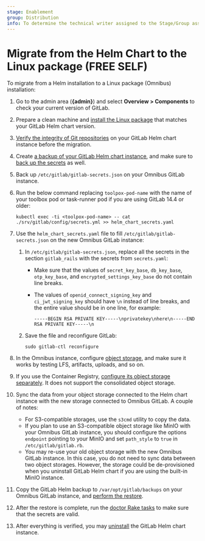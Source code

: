 ```yaml
---
stage: Enablement
group: Distribution
info: To determine the technical writer assigned to the Stage/Group associated with this page, see https://about.gitlab.com/handbook/engineering/ux/technical-writing/#designated-technical-writers
---
```


# Migrate from the Helm Chart to the Linux package **(FREE SELF)**

To migrate from a Helm installation to a Linux package (Omnibus) installation:

1. Go to the admin area (**{admin}**) and select **Overview > Components** to
   check your current version of GitLab.
1. Prepare a clean machine and
   [install the Linux package](https://docs.gitlab.com/omnibus/manual_install.html)
   that matches your GitLab Helm chart version.
1. [Verify the integrity of Git repositories](https://docs.gitlab.com/ee/administration/raketasks/check.html)
   on your GitLab Helm chart instance before the migration.
1. Create [a backup of your GitLab Helm chart instance](../../backup-restore/backup.md),
   and make sure to [back up the secrets](../../backup-restore/backup.md#backup-the-secrets)
   as well.
1. Back up `/etc/gitlab/gitlab-secrets.json` on your Omnibus GitLab instance.
1. Run the below command replacing `toolpox-pod-name` with the name of your toolbox pod or task-runner pod if you are using GitLab 14.4 or older:

   ```shell
   kubectl exec -ti <toolpox-pod-name> -- cat ./srv/gitlab/config/secrets.yml >> helm_chart_secrets.yaml
   ```
   
1. Use the `helm_chart_secrets.yaml` file to fill `/etc/gitlab/gitlab-secrets.json` on the new Omnibus GitLab instance:
    1. In `/etc/gitlab/gitlab-secrets.json`, replace all the secrets in the
       section `gitlab_rails` with the secrets from `secrets.yaml`:
       - Make sure that the values of `secret_key_base`, `db_key_base`, `otp_key_base`, and
         `encrypted_settings_key_base` do not contain line breaks.
       - The values of `openid_connect_signing_key` and `ci_jwt_signing_key` should have `\n`
         instead of line breaks, and the entire value should be in one line, for example:

            ```plaintext
            -----BEGIN RSA PRIVATE KEY-----\nprivatekey\nhere\n-----END RSA PRIVATE KEY-----\n
            ```

    1. Save the file and reconfigure GitLab:

       ```shell
       sudo gitlab-ctl reconfigure
       ```

1. In the Omnibus instance, configure [object storage](https://docs.gitlab.com/ee/administration/object_storage.html),
   and make sure it works by testing LFS, artifacts, uploads, and so on.
1. If you use the Container Registry, [configure its object storage separately](https://docs.gitlab.com/ee/administration/packages/container_registry.html#use-object-storage). It does not support
   the consolidated object storage.
1. Sync the data from your object storage connected to the Helm chart instance with the new storage
   connected to Omnibus GitLab. A couple of notes:

   - For S3-compatible storages, use the `s3cmd` utility to copy the data.
   - If you plan to use an S3-compatible object storage like MinIO with your
     Omnibus GitLab instance, you should configure the options `endpoint`
     pointing to your MinIO and set `path_style` to `true` in
     `/etc/gitlab/gitlab.rb`.
   - You may re-use your old object storage with the new Omnibus GitLab instance. In this case, you
     do not need to sync data between two object storages. However, the storage could be de-provisioned when
     you uninstall GitLab Helm chart if you are using the built-in MinIO instance.

1. Copy the GitLab Helm backup to `/var/opt/gitlab/backups` on your Omnibus GitLab instance, and
   [perform the restore](https://docs.gitlab.com/ee/raketasks/backup_restore.html#restore-for-omnibus-gitlab-installations).
1. After the restore is complete, run the [doctor Rake tasks](https://docs.gitlab.com/ee/administration/raketasks/doctor.html)
   to make sure that the secrets are valid.
1. After everything is verified, you may [uninstall](../../index.md#uninstall)
   the GitLab Helm chart instance.
